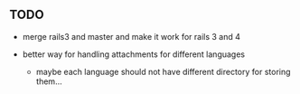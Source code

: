 ## TODO

- merge rails3 and master and make it work for rails 3 and 4

- better way for handling attachments for different languages
    - maybe each language should not have different directory for storing them...
